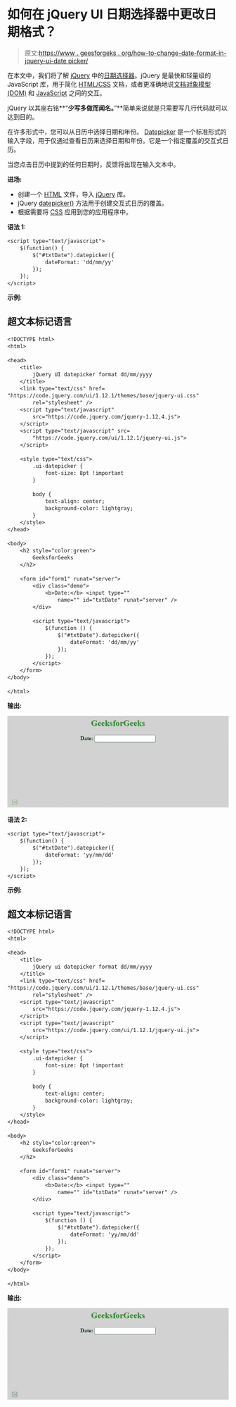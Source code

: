 # 如何在 jQuery UI 日期选择器中更改日期格式？

> 原文:[https://www . geesforgeks . org/how-to-change-date-format-in-jquery-ui-date picker/](https://www.geeksforgeeks.org/how-to-change-date-format-in-jquery-ui-datepicker/)

在本文中，我们将了解 [jQuery](https://www.geeksforgeeks.org/jquery-tutorials/) 中的[日期选择器](https://www.geeksforgeeks.org/jquery-ui-date-picker/)。jQuery 是最快和轻量级的 JavaScript 库，用于简化 [HTML/CSS](https://www.geeksforgeeks.org/web-technology/html-css/) 文档，或者更准确地说[文档对象模型(DOM)](https://www.geeksforgeeks.org/dom-document-object-model/) 和 [JavaScript](https://www.geeksforgeeks.org/javascript-tutorial/) 之间的交互。

jQuery 以其座右铭**“**少写多做而闻名。**”**简单来说就是只需要写几行代码就可以达到目的。

在许多形式中，您可以从日历中选择日期和年份。 [Datepicker](https://www.geeksforgeeks.org/jquery-ui-date-picker/) 是一个标准形式的输入字段，用于仅通过查看日历来选择日期和年份。它是一个指定覆盖的交互式日历。

当您点击日历中提到的任何日期时，反馈将出现在输入文本中。

**进场:**

*   创建一个 [HTML](https://www.geeksforgeeks.org/html-tutorials/) 文件，导入 [jQuery](https://www.geeksforgeeks.org/jquery-tutorials/) 库。
*   jQuery [datepicker()](https://www.geeksforgeeks.org/jquery-ui-date-picker/) 方法用于创建交互式日历的覆盖。
*   根据需要将 [CSS](https://www.geeksforgeeks.org/css-tutorials/) 应用到您的应用程序中。

**语法 1:**

```
<script type="text/javascript">
    $(function() {
        $("#txtDate").datepicker({ 
            dateFormat: 'dd/mm/yy' 
        });
    });
</script>
```

**示例:**

## 超文本标记语言

```
<!DOCTYPE html>
<html>

<head>
    <title>
        jQuery UI datepicker format dd/mm/yyyy
    </title>
    <link type="text/css" href=
"https://code.jquery.com/ui/1.12.1/themes/base/jquery-ui.css"
        rel="stylesheet" />
    <script type="text/javascript" 
        src="https://code.jquery.com/jquery-1.12.4.js">
    </script>
    <script type="text/javascript" src=
        "https://code.jquery.com/ui/1.12.1/jquery-ui.js">
    </script>

    <style type="text/css">
        .ui-datepicker {
            font-size: 8pt !important
        }

        body {
            text-align: center;
            background-color: lightgray;
        }
    </style>
</head>

<body>
    <h2 style="color:green">
        GeeksforGeeks
    </h2>

    <form id="form1" runat="server">
        <div class="demo">
            <b>Date:</b> <input type="" 
                name="" id="txtDate" runat="server" />
        </div>

        <script type="text/javascript">
            $(function () {
                $("#txtDate").datepicker({ 
                    dateFormat: 'dd/mm/yy' 
                });
            });
        </script>
    </form>
</body>

</html>
```

**输出:**

![](img/672e78878901bb2c45853e9956a64e67.png)

**语法 2:**

```
<script type="text/javascript">
    $(function() {
        $("#txtDate").datepicker({ 
            dateFormat: 'yy/mm/dd' 
        });
    });
</script>
```

**示例:**

## 超文本标记语言

```
<!DOCTYPE html>
<html>

<head>
    <title>
        jQuery ui datepicker format dd/mm/yyyy
    </title>
    <link type="text/css" href=
"https://code.jquery.com/ui/1.12.1/themes/base/jquery-ui.css"
        rel="stylesheet" />
    <script type="text/javascript" 
        src="https://code.jquery.com/jquery-1.12.4.js">
    </script>
    <script type="text/javascript" 
        src="https://code.jquery.com/ui/1.12.1/jquery-ui.js">
    </script>

    <style type="text/css">
        .ui-datepicker {
            font-size: 8pt !important
        }

        body {
            text-align: center;
            background-color: lightgray;
        }
    </style>
</head>

<body>
    <h2 style="color:green">
        GeeksforGeeks
    </h2>

    <form id="form1" runat="server">
        <div class="demo">
            <b>Date:</b> <input type="" 
                name="" id="txtDate" runat="server" />
        </div>

        <script type="text/javascript">
            $(function () {
                $("#txtDate").datepicker({ 
                    dateFormat: 'yy/mm/dd' 
                });
            });
        </script>
    </form>
</body>

</html>
```

**输出:**

![](img/bbef7f4fae352db8f96d41e02ff7bd89.png)